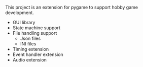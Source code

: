 This project is an extension for pygame to support hobby game development.

- GUI library
- State machine support
- File handling support
    - Json files
    - INI files
- Timing extension
- Event handler extension
- Audio extension
